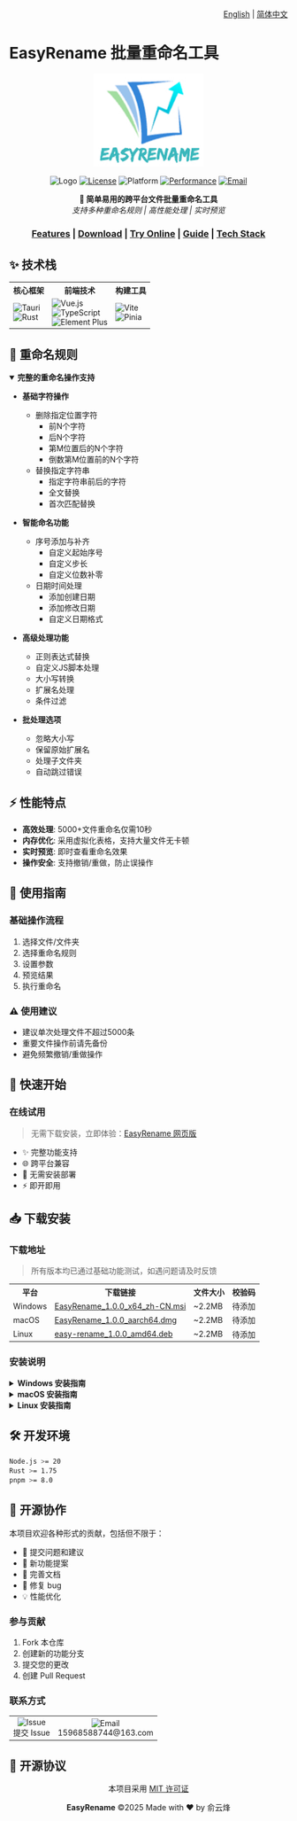 <div align="right">
  <a href="README.md">English</a> | <a href="README_zh.md">简体中文</a>
</div>

# EasyRename 批量重命名工具

<div align="center">

<img src="./src/assets/logos/logo.jpg" alt="EasyRename Logo" width="200"/>

![Logo](https://img.shields.io/badge/EasyRename-v1.0.0-blue)
[![License](https://img.shields.io/badge/license-MIT-yellow)](./LICENSE)
![Platform](https://img.shields.io/badge/platform-Windows%20|%20macOS%20|%20Linux-brightgreen)
[![Performance](https://img.shields.io/badge/性能-5000+文件/10秒-orange)]()
[![Email](https://img.shields.io/badge/email-15968588744@163.com-red)](mailto:15968588744@163.com)

<p align="center">
  <strong>🚀 简单易用的跨平台文件批量重命名工具</strong>
  <br>
  <i>支持多种重命名规则 | 高性能处理 | 实时预览</i>
</p>

</div>

<div align="center">
  <h3>
    <a href="#features">Features</a>
    <span> | </span>
    <a href="#download">Download</a>
    <span> | </span>
    <a href="http://easyrename.yyf040810.cn/" target="_blank">Try Online</a>
    <span> | </span>
    <a href="#guide">Guide</a>
    <span> | </span>
    <a href="#tech-stack">Tech Stack</a>
  </h3>
</div>

## ✨ 技术栈

<div align="center">
<table>
  <tr>
    <th>核心框架</th>
    <th>前端技术</th>
    <th>构建工具</th>
  </tr>
  <tr>
    <td>
      <img src="https://img.shields.io/badge/Tauri-v1.5-blue?logo=tauri" alt="Tauri"/>
      <br/>
      <img src="https://img.shields.io/badge/Rust-2024-orange?logo=rust" alt="Rust"/>
    </td>
    <td>
      <img src="https://img.shields.io/badge/Vue.js-v3-green?logo=vue.js" alt="Vue.js"/>
      <br/>
      <img src="https://img.shields.io/badge/TypeScript-v5-blue?logo=typescript" alt="TypeScript"/>
      <br/>
      <img src="https://img.shields.io/badge/Element_Plus-v2-409EFF?logo=element" alt="Element Plus"/>
    </td>
    <td>
      <img src="https://img.shields.io/badge/Vite-v5-646CFF?logo=vite" alt="Vite"/>
      <br/>
      <img src="https://img.shields.io/badge/Pinia-v2-yellow?logo=pinia" alt="Pinia"/>
    </td>
  </tr>
</table>
</div>

## 🎯 重命名规则

<details open>
<summary><b>完整的重命名操作支持</b></summary>

- **基础字符操作**
  - 删除指定位置字符
    - 前N个字符
    - 后N个字符
    - 第M位置后的N个字符
    - 倒数第M位置前的N个字符
  - 替换指定字符串
    - 指定字符串前后的字符
    - 全文替换
    - 首次匹配替换

- **智能命名功能**
  - 序号添加与补齐
    - 自定义起始序号
    - 自定义步长
    - 自定义位数补零
  - 日期时间处理
    - 添加创建日期
    - 添加修改日期
    - 自定义日期格式

- **高级处理功能**
  - 正则表达式替换
  - 自定义JS脚本处理
  - 大小写转换
  - 扩展名处理
  - 条件过滤

- **批处理选项**
  - 忽略大小写
  - 保留原始扩展名
  - 处理子文件夹
  - 自动跳过错误

</details>

## ⚡ 性能特点

- **高效处理**: 5000+文件重命名仅需10秒
- **内存优化**: 采用虚拟化表格，支持大量文件无卡顿
- **实时预览**: 即时查看重命名效果
- **操作安全**: 支持撤销/重做，防止误操作

## 🚀 使用指南

### 基础操作流程

1. 选择文件/文件夹
2. 选择重命名规则
3. 设置参数
4. 预览结果
5. 执行重命名

### ⚠️ 使用建议

- 建议单次处理文件不超过5000条
- 重要文件操作前请先备份
- 避免频繁撤销/重做操作

## 🚀 快速开始

### 在线试用
> 无需下载安装，立即体验：[EasyRename 网页版](http://easyrename.yyf040810.cn/)

- ✨ 完整功能支持
- 🌐 跨平台兼容
- 💫 无需安装部署
- ⚡ 即开即用

## 📥 下载安装

### 下载地址

> 所有版本均已通过基础功能测试，如遇问题请及时反馈

<table>
  <tr>
    <th>平台</th>
    <th>下载链接</th>
    <th>文件大小</th>
    <th>校验码</th>
  </tr>
  <tr>
    <td>Windows</td>
    <td><a href="https://github.com/Auroral0810/EasyRename/releases/download/v1.0.0/EasyRename_1.0.0_x64_zh-CN.msi">EasyRename_1.0.0_x64_zh-CN.msi</a></td>
    <td>~2.2MB</td>
    <td>待添加</td>
  </tr>
  <tr>
    <td>macOS</td>
    <td><a href="https://github.com/Auroral0810/EasyRename/releases/download/v1.0.0/EasyRename_1.0.0_aarch64.dmg">EasyRename_1.0.0_aarch64.dmg</a></td>
    <td>~2.2MB</td>
    <td>待添加</td>
  </tr>
  <tr>
    <td>Linux</td>
    <td><a href="https://github.com/Auroral0810/EasyRename/releases/download/v1.0.0/easy-rename_1.0.0_amd64.deb">easy-rename_1.0.0_amd64.deb</a></td>
    <td>~2.2MB</td>
    <td>待添加</td>
  </tr>
</table>

### 安装说明

<details>
<summary><b>Windows 安装指南</b></summary>

1. 下载 `.msi` 安装包
2. 双击安装文件
3. 按照安装向导完成安装
4. 从开始菜单或桌面启动

> 如遇到安全提示，请点击"更多信息"后选择"仍要运行"
</details>

<details>
<summary><b>macOS 安装指南</b></summary>

1. 下载 `.dmg` 文件
2. 打开 DMG 文件
3. 将应用拖入 Applications 文件夹

如遇到"应用已损坏"提示：
```bash
xattr -cr /Applications/EasyRename.app
```

> 首次运行时需要在"系统偏好设置"中允许运行
</details>

<details>
<summary><b>Linux 安装指南</b></summary>

Debian/Ubuntu:
```bash
sudo dpkg -i easy-rename_1.0.0_amd64.deb
sudo apt-get install -f  # 自动安装依赖
```

> 如遇权限问题，请确保具有足够的系统权限
</details>

## 🛠️ 开发环境

```bash
Node.js >= 20
Rust >= 1.75
pnpm >= 8.0
```

## 🤝 开源协作

本项目欢迎各种形式的贡献，包括但不限于：

- 🐛 提交问题和建议
- 🌟 新功能提案
- 📝 完善文档
- 🔨 修复 bug
- 💡 性能优化

### 参与贡献

1. Fork 本仓库
2. 创建新的功能分支
3. 提交您的更改
4. 创建 Pull Request

### 联系方式

<div align="center">
  <table>
    <tr>
      <td align="center">
        <img src="https://img.shields.io/badge/Issue-报告问题-blue" alt="Issue"/>
        <br>
        提交 Issue
      </td>
      <td align="center">
        <img src="https://img.shields.io/badge/Email-联系我们-red" alt="Email"/>
        <br>
        15968588744@163.com
      </td>
    </tr>
  </table>
</div>

## 📜 开源协议

<div align="center">
  
本项目采用 [MIT 许可证](./LICENSE)

**EasyRename** ©2025 Made with ❤️ by 俞云烽

</div>
